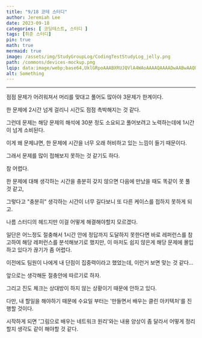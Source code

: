 ```yaml
---
title: "9/18 코테 스터디"
author: Jeremiah Lee
date: 2023-09-18
categories: [ 코딩테스트, 스터디 ]
tags: [취준 스터디]
pin: true
math: true
mermaid: true
image: /assets/img/StudyGroupLog/CodingTestStudyLog_jelly.png
path: /commons/devices-mockup.png
lqip: data:image/webp;base64,UklGRpoAAABXRUJQVlA4WAoAAAAQAAAADwAABwAAQUxQSDIAAAARL0AmbZurmr57yyIiqE8oiG0bejIYEQTgqiDA9vqnsUSI6H+oAERp2HZ65qP/VIAWAFZQOCBCAAAA8AEAnQEqEAAIAAVAfCWkAALp8sF8rgRgAP7o9FDvMCkMde9PK7euH5M1m6VWoDXf2FkP3BqV0ZYbO6NA/VFIAAAA
alt: Something
---
```

***

점점 문제가 어려워져서 머리를 맞대고 풀어도 많아야 3문제가 한계이다.

한 문제에 2시간 넘게 걸리니 시간도 점점 촉박해지는 것 같다.


그런데 문제는 해당 문제의 해석에 30분 정도 소요되고 풀어보려고 노력하는데에 1시간이 넘게 소비된다.

이게 왜 문제냐면, 한 문제에 시간을 너무 오래 허비하고 있는 느낌이 들기 때문이다.

그래서 문제를 많이 접해보지 못하는 것 같기도 하다.


참 어렵다.

한 문제에 대해 생각하는 시간을 충분히 갖지 않으면 다음에 만났을 때도 똑같이 못 풀 것 같고,

그렇다고 "충분히" 생각하는 시간이 너무 길다보니 또 다른 케이스를 접하지 못하게 되고.

나름 스터디의 헤드지만 이걸 어떻게 해결해야할지 모르겠다.


일단은 어느정도 절충해서 1시간 안에 정답까지 도달하지 못한다면 바로 레퍼런스를 참고하여 해당 레퍼런스를 분석해보기로 했지만, 이 마저도 쉽지 않은게 해당 문제에 몰입하고 있다가 끊기가 좀 어렵다.


이전에도 팀원이 나에게 내 단점이 집중력이라고 했었는데, 이런거 보면 맞는 것 같다...

앞으로는 생각해둔 절충안에 따르기로 하자.



그리고 진도 체크는 상대방이 하지 않는 상황이기 때문에 안하고 있다.

다만, 내 할일을 해야하기 때문에 수요일 부터는 '만들면서 배우는 클린 아키텍처'를 진행할 것이다.

시작하게 되면 '그림으로 배우는 네트워크 원리'와는 내용 양상이 좀 달라서 어떻게 정리할지 생각도 같이 해야할 것 같다.
